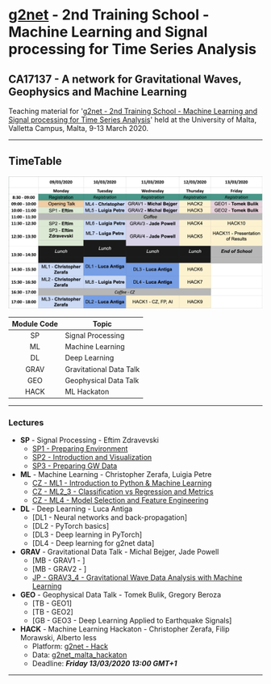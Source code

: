 # [g2net](https://www.g2net.eu/) - 2nd Training School - Machine Learning and Signal processing for Time Series Analysis
## CA17137 - A network for Gravitational Waves, Geophysics and Machine Learning
Teaching material for '[g2net - 2nd Training School - Machine Learning and Signal processing for Time Series Analysis](https://indico.ego-gw.it/event/46/)' held at the University of Malta, Valletta Campus, Malta, 9-13 March 2020.
	
----
## TimeTable 
![timetable](pics/timetable.png)

| **Module Code** | **Topic**                   |
|:-------------:|-------------------------|
| SP          | Signal Processing       |
| ML          | Machine Learning        |
| DL          | Deep Learning           |
| GRAV        | Gravitational Data Talk |
| GEO         | Geophysical Data Talk   |
| HACK        | ML Hackaton             |

----
### Lectures
- **SP** - Signal Processing - Eftim Zdravevski
    - [SP1 - Preparing Environment](Lectures/SP_Signal_Processing_Introduction-Eftim_Zdravevski/signal_processing_0_preparing_environment.ipynb)
    - [SP2 - Introduction and Visualization](Lectures/SP_Signal_Processing_Introduction-Eftim_Zdravevski/signal_processing_1_introduction_and_visualization.ipynb)
    - [SP3 - Preparing GW Data](Lectures/SP_Signal_Processing_Introduction-Eftim_Zdravevski/signal_processing_2_preparing_GW_data.ipynb)
- **ML** - Machine Learning - Christopher Zerafa, Luigia Petre
    - [CZ - ML1 - Introduction to Python & Machine Learning](Lectures/ML_Christopher_Zerafa/ML1_Intro_Python_ML.md)
    - [CZ - ML2_3 - Classification vs Regression and Metrics](Lectures/ML_Christopher_Zerafa/ML2_3_Classification_Regression_Metrics.html)
    - [CZ - ML4 - Model Selection and Feature Engineering](Lectures/ML_Christopher_Zerafa/ML4_Model_Selection.html)
- **DL** - Deep Learning - Luca Antiga
    - [DL1 - Neural networks and back-propagation]
    - [DL2 - PyTorch basics]
    - [DL3 - Deep learning in PyTorch] 
    - [DL4 - Deep learning for g2net data]
- **GRAV**	- Gravitational Data Talk - Michal Bejger, Jade Powell
    - [MB - GRAV1 - ]
    - [MB - GRAV2 - ]
    - [JP - GRAV3_4 - Gravitational Wave Data Analysis with Machine Learning](Lectures/GRAV_GW_Data_Jade_Powell.pdf)
- **GEO**	- Geophysical Data Talk - Tomek Bulik, Gregory Beroza
    - [TB - GEO1]
    - [TB - GEO2]
    - [GB - GEO3 - Deep Learning Applied to Earthquake Signals]
- **HACK**	- Machine Learning Hackaton - Christopher Zerafa, Filip Morawski, Alberto Iess
    - Platform: [g2net - Hack](http://88.198.90.93/)
    - Data: [g2net_malta_hackaton](https://github.com/zerafachris/g2net_malta_hackaton)
    - Deadline: _**Friday 13/03/2020 13:00 GMT+1**_
---
